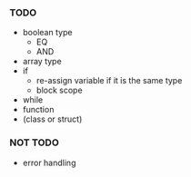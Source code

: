 ### TODO

- boolean type
  - EQ
  - AND
- array type
- if
  - re-assign variable if it is the same type
  - block scope
- while
- function
- (class or struct)

### NOT TODO

- error handling
